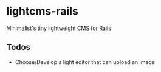 lightcms-rails
==============

Minimalist's tiny lightweight CMS for Rails

Todos
--

- Choose/Develop a light editor that can upload an image
